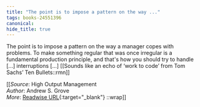 ```yaml
---
title: "The point is to impose a pattern on the way ..."
tags: books-24551396
canonical: 
hide_title: true
---
```


The point is to impose a pattern on the way a manager copes with problems. To make something regular that was once irregular is a fundamental production principle, and that's how you should try to handle [...] interruptions [...]
[[Sounds like an echo of ‘work to code’ from Tom Sachs’ Ten Bullets::rmn]]


[[_Source_: High Output Management<br>
_Author_: Andrew S. Grove<br>
_More_: [Readwise URL](https://readwise.io/open/478843959){:target="_blank"}
::wrap]]